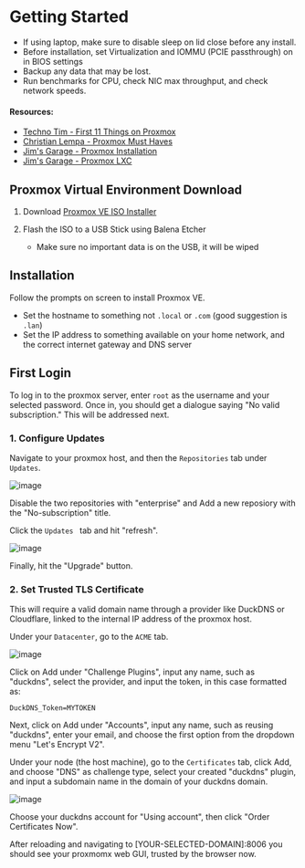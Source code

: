 # Getting Started
* If using laptop, make sure to disable sleep on lid close before any install.
* Before installation, set Virtualization and IOMMU (PCIE passthrough) on in BIOS settings
* Backup any data that may be lost.  
* Run benchmarks for CPU, check NIC max throughput, and check network speeds.

#### Resources:
* [Techno Tim - First 11 Things on Proxmox](https://www.youtube.com/watch?v=GoZaMgEgrHw&t=91s&pp=ygUIcHJveG1vbXg%3D)
* [Christian Lempa - Proxmox Must Haves](https://www.youtube.com/watch?v=VAJWUZ3sTSI&t=1010s&pp=ygUIcHJveG1vbXg%3D)
* [Jim's Garage - Proxmox Installation](https://www.youtube.com/watch?v=jNEjKdtMrZI&t=1014s&pp=ygUUcHJveG1vbXggamltcyBnYXJhZ2U%3D)
* [Jim's Garage - Proxmox LXC](https://www.youtube.com/watch?v=xKhWRMj5Nrc&t=342s&pp=ygUUcHJveG1vbXggamltcyBnYXJhZ2U%3D)
  

## Proxmox Virtual Environment Download

1. Download [Proxmox VE ISO Installer](https://www.proxmox.com/en/downloads)

2. Flash the ISO to a USB Stick using Balena Etcher
   * Make sure no important data is on the USB, it will be wiped
  
## Installation

Follow the prompts on screen to install Proxmox VE. 
* Set the hostname to something not `.local` or `.com` (good suggestion is `.lan`)
* Set the IP address to something available on your home network, and the correct internet gateway and DNS server

## First Login

To log in to the proxmox server, enter `root` as the username and your selected password. Once in, you should get a dialogue saying "No valid subscription." This will be addressed next.      


### 1. Configure Updates

Navigate to your proxmox host, and then the `Repositories` tab under `Updates`.  

![image](https://github.com/user-attachments/assets/e2fed01e-5c4c-440a-a4f5-a2b4339922b5)  

Disable the two repositories with "enterprise" and Add a new reposiory with the "No-subscription" title. 

Click the `Updates ` tab and hit "refresh".  

![image](https://github.com/user-attachments/assets/0176c3af-f439-4b16-9300-f92130ab6c54)  

Finally, hit the "Upgrade" button.  

### 2. Set Trusted TLS Certificate

This will require a valid domain name through a provider like DuckDNS or Cloudflare, linked to the internal IP address of the proxmox host.  

Under your `Datacenter`, go to the `ACME` tab.  

![image](https://github.com/user-attachments/assets/e04a0d42-58f0-4b3e-a13f-fe0b4f0baa4e)  

Click on Add under "Challenge Plugins", input any name, such as "duckdns", select the provider, and input the token, in this case formatted as:  

  ```
  DuckDNS_Token=MYTOKEN
  ```

Next, click on Add under "Accounts", input any name, such as reusing "duckdns", enter your email, and choose the first option from the dropdown menu "Let's Encrypt V2".  

Under your node (the host machine), go to the `Certificates` tab, click Add, and choose "DNS" as challenge type, select your created "duckdns" plugin, and input a subdomain name in the domain of your duckdns domain.  

![image](https://github.com/user-attachments/assets/20dcba64-2b46-42ee-a893-ae452a249f36)  

Choose your duckdns account for "Using account", then click "Order Certificates Now".  

After reloading and navigating to [YOUR-SELECTED-DOMAIN]:8006 you should see your proxmomx web GUI, trusted by the browser now.  


